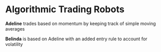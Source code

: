 # Algorithmic Trading Robots
**Adeline** trades based on momentum by keeping track of simple moving averages

**Belinda** is based on Adeline with an added entry rule to account for volatility
